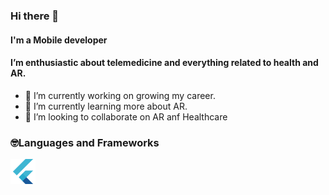 ### Hi there 👋

#### I'm a Mobile developer  
#### I’m enthusiastic about telemedicine and everything related to health and AR.

- 🔭 I’m currently working on growing my career.
- 🌱 I’m currently learning more about AR.
- 👯 I’m looking to collaborate on AR anf Healthcare
<div align='left'>
  <h3>🤓Languages and Frameworks</h3>
  <div>
    <img src='https://github.com/devicons/devicon/blob/master/icons/flutter/flutter-original.svg'
         width='40' height='40' title='Flutter' alt='Flutter'
    />
    
  </div>
</div>
<!--
**adarista012/adarista012** is a ✨ _special_ ✨ repository because its `README.md` (this file) appears on your GitHub profile.

Here are some ideas to get you started:

- 🔭 I’m currently working on growing my career.
- 🌱 I’m currently learning more about AR.
- 👯 I’m looking to collaborate on AR anf Healthcare
- 🤔 I’m looking for help with ...
- 💬 Ask me about ...
- 📫 How to reach me: ...
- 😄 Pronouns: ...
- ⚡ Fun fact: ...
-->

